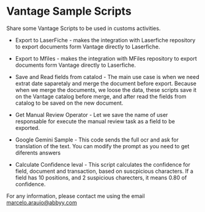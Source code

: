 # Vantage Sample Scripts

Share some Vantage Scripts to be used in customs activities. 

- Export to LaserFiche - makes the integration with Laserfiche repository to export documents form Vantage directly to Laserfiche.

- Export to Mfiles - makes the integration with MFiles repository to export documents form Vantage directly to Laserfiche.

- Save and Read fields from catalod - The main use case is when we need extrat date saparetaly and merge the document before export. Because when we merge the documents, we loose the data, these scripts save it on the Vantage catalog before merge, and after read the fields from catalog to be saved on the new document.

- Get Manual Review Operator - Let we save the name of user responsable for execute the manual review task as a field to be exported.

- Google Gemini Sample - This code sends the full ocr and ask for translation of the text. You can modify the prompt as you need to get diferents answers

- Calculate Confidence leval - This script calculates the confidence for field, document and transaction, based on suscpicious characters. If a field has 10 positions, and 2 suspicious charecters, it means 0.80 of confidence. 

For any information, please contact me using the email marcelo.araujo@abbyy.com
